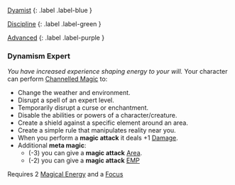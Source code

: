 
[Dyamist](Game/Character-Development#Dyamist)
{: .label .label-blue }

[Discipline](Game/Character-Development#Discipline)
{: .label .label-green }

[Advanced](Game/Character-Development#Advanced)
{: .label .label-purple }
### Dynamism Expert
*You have increased experience shaping energy to your will.*
Your character can perform [Channelled Magic](Magic#Channelled%20Magic) to:
- Change the weather and environment.
- Disrupt a spell of an expert level.
- Temporarily disrupt a curse or enchantment.
- Disable the abilities or powers of a character/creature.
- Create a shield against a specific element around an area.
- Create a simple rule that manipulates reality near you.
- When you perform a **magic attack** it deals +1 [Damage](Game/Core/Weapons#Damage). 
- Additional **meta magic**:
	- (-3) you can give a **magic attack** [Area](Game/Core/Blocks/Area). 
	- (-2) you can give a **magic attack** [EMP](Game/Core/Blocks/EMP)

Requires 2 [Magical Energy](Magic#Magical%20Energy) and a [Focus](Game/Example-Gear#Focus)
